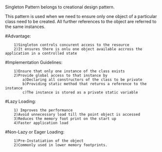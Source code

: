 ﻿Singleton Pattern belongs to creational design pattern.

 This pattern is used when we need to ensure only one object of a particular class need to be created.
 All further references to the object are referred to the same instances.

#Advantage:

        1)Singleton controls concurent access to the resource
        2)It ensures there is onlu one object available accross the application in a controlled state

#Implementation Guidelines:
        
        1)Ensure that only one instance of the class exists
        2)Provide global access to that instance by 
            a)Declaring all constructors of the class to be private
            b)Providing static method that returns a reference to the instance
            c)The instance is stored as a private static variable





#Lazy Loading:
        
        1) Improves the performance
        2)Avoid unnecessary load till the point object is accessed
        3)Reduces the memory foot print on the start up
        4)Faster application load

#Non-Lazy or Eager Loading:

        1)Pre-Instatiation of the object
        2)Commonly used in lower memory footprints.